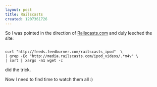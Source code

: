 ```yaml
--- 
layout: post
title: Railscasts
created: 1207361726
---
```

So I was pointed in the direction of <a href="http://railscasts.com/">Railscasts.com</a> and duly leeched the site:

<code>
curl "http://feeds.feedburner.com/railscasts_ipod"  \
| grep -Eo "http://media.railscasts.com/ipod_videos/.*m4v" \
| sort | xargs -n1 wget -c
</code>

did the trick.

Now I need to find time to watch them all :)
